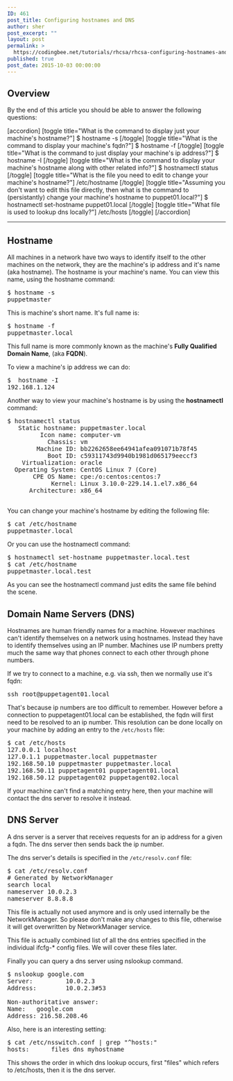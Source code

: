 ```yaml
---
ID: 461
post_title: Configuring hostnames and DNS
author: sher
post_excerpt: ""
layout: post
permalink: >
  https://codingbee.net/tutorials/rhcsa/rhcsa-configuring-hostnames-and-dns
published: true
post_date: 2015-10-03 00:00:00
---
```

<h2>Overview</h2>
By the end of this article you should be able to answer the following questions:

[accordion]
[toggle title="What is the command to display just your machine's hostname?"]
$ hostname -s
[/toggle]
[toggle title="What is the command to display your machine's fqdn?"]
$ hostname -f
[/toggle]
[toggle title="What is the command to just display your machine's ip address?"]
$ hostname -I
[/toggle]
[toggle title="What is the command to display your machine's hostname along with other related info?"]
$ hostnamectl status
[/toggle]
[toggle title="What is the file you need to edit to change your machine's hostname?"]
/etc/hostname
[/toggle]
[toggle title="Assuming you don't want to edit this file directly, then what is the command to (persistantly) change your machine's hostname to puppet01.local?"]
$ hostnamectl set-hostname puppet01.local
[/toggle]
[toggle title="What file is used to lookup dns locally?"]
/etc/hosts
[/toggle]
[/accordion]

<hr/>





<h2>Hostname</h2>

All machines in a network have two ways to identify itself to the other machines on the network, they are the machine's ip address and it's name (aka hostname).  The hostname is your machine's name. You can view this name, using the hostname command:

<pre>
$ hostname -s
puppetmaster
</pre>
 
This is machine's short name. It's full name is:

<pre>
$ hostname -f
puppetmaster.local
</pre>

This full name is more commonly known as the machine's <strong>Fully Qualified Domain Name</strong>, (aka <strong>FQDN</strong>). 

To view a machine's ip address we can do:
<pre>
$  hostname -I
192.168.1.124
</pre> 




Another way to view your machine's hostname is by using the <strong>hostnamectl</strong> command:


<pre>
$ hostnamectl status
   Static hostname: puppetmaster.local
         Icon name: computer-vm
           Chassis: vm
        Machine ID: bb2262658ee64941afea091071b78f45
           Boot ID: c59311743d9940b1981d065179eeccf3
    Virtualization: oracle
  Operating System: CentOS Linux 7 (Core)
       CPE OS Name: cpe:/o:centos:centos:7
            Kernel: Linux 3.10.0-229.14.1.el7.x86_64
      Architecture: x86_64

</pre>


You can change your machine's hostname by editing the following file:

<pre>
$ cat /etc/hostname
puppetmaster.local
</pre>

Or you can use the hostnamectl command:

<pre>
$ hostnamectl set-hostname puppetmaster.local.test
$ cat /etc/hostname
puppetmaster.local.test
</pre>

As you can see the hostnamectl command just edits the same file behind the scene. 



<h2>Domain Name Servers (DNS)</h2>
Hostnames are human friendly names for a machine. However machines can't identify themselves on a network using hostnames. Instead they have to identify themselves using an IP number. Machines use IP numbers pretty much the same way that phones connect to each other through phone numbers. 

If we try to connect to a machine, e.g. via ssh, then we normally use it's fqdn:

<pre>
ssh root@puppetagent01.local
</pre>

That's because ip numbers are too difficult to remember. However before a connection to puppetagent01.local can be established, the fqdn will first need to be resolved to an ip number. This resolution can be done locally on your machine by adding an entry to the <code>/etc/hosts</code> file:

<pre>
$ cat /etc/hosts
127.0.0.1 localhost
127.0.1.1 puppetmaster.local puppetmaster
192.168.50.10 puppetmaster puppetmaster.local
192.168.50.11 puppetagent01 puppetagent01.local
192.168.50.12 puppetagent02 puppetagent02.local
</pre>     


If your machine can't find a matching entry here, then your machine will contact the dns server to resolve it instead.  

<h2>DNS Server</h2>
A dns server is a server that receives requests for an ip address for a given a fqdn. The dns server then sends back the ip number.  

The dns server's details is specified in the <code>/etc/resolv.conf</code> file:


<pre>
$ cat /etc/resolv.conf
# Generated by NetworkManager
search local
nameserver 10.0.2.3
nameserver 8.8.8.8
</pre>

This file is actually not used anymore and is only used internally be the NetworkManager. So please don't make any changes to this file, otherwise it will get overwritten by NetworkManager service. 

This file is actually combined list of all the dns entries specified in the individual ifcfg-* config files. We will cover these files later. 


 
Finally you can query a dns server using nslookup command. 

<pre>
$ nslookup google.com
Server:         10.0.2.3
Address:        10.0.2.3#53

Non-authoritative answer:
Name:   google.com
Address: 216.58.208.46
</pre>




Also, here is an interesting setting:


<pre>
$ cat /etc/nsswitch.conf | grep "^hosts:"
hosts:      files dns myhostname
</pre>

This shows the order in which dns lookup occurs, first "files" which refers to /etc/hosts, then it is the dns server.